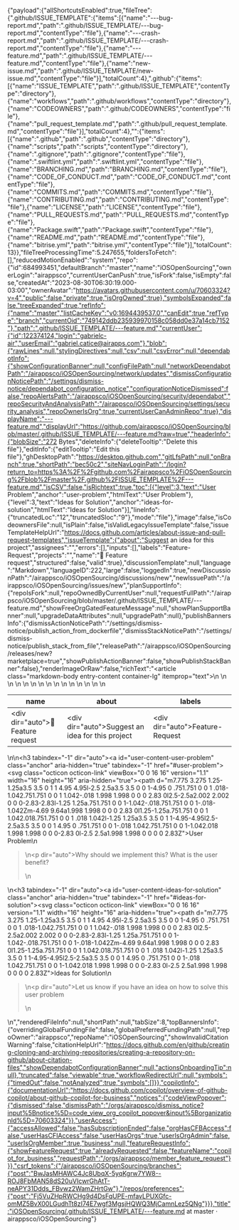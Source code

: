{"payload":{"allShortcutsEnabled":true,"fileTree":{".github/ISSUE_TEMPLATE":{"items":[{"name":"---bug-report.md","path":".github/ISSUE_TEMPLATE/---bug-report.md","contentType":"file"},{"name":"---crash-report.md","path":".github/ISSUE_TEMPLATE/---crash-report.md","contentType":"file"},{"name":"---feature.md","path":".github/ISSUE_TEMPLATE/---feature.md","contentType":"file"},{"name":"new-issue.md","path":".github/ISSUE_TEMPLATE/new-issue.md","contentType":"file"}],"totalCount":4},".github":{"items":[{"name":"ISSUE_TEMPLATE","path":".github/ISSUE_TEMPLATE","contentType":"directory"},{"name":"workflows","path":".github/workflows","contentType":"directory"},{"name":"CODEOWNERS","path":".github/CODEOWNERS","contentType":"file"},{"name":"pull_request_template.md","path":".github/pull_request_template.md","contentType":"file"}],"totalCount":4},"":{"items":[{"name":".github","path":".github","contentType":"directory"},{"name":"scripts","path":"scripts","contentType":"directory"},{"name":".gitignore","path":".gitignore","contentType":"file"},{"name":".swiftlint.yml","path":".swiftlint.yml","contentType":"file"},{"name":"BRANCHING.md","path":"BRANCHING.md","contentType":"file"},{"name":"CODE_OF_CONDUCT.md","path":"CODE_OF_CONDUCT.md","contentType":"file"},{"name":"COMMITS.md","path":"COMMITS.md","contentType":"file"},{"name":"CONTRIBUTING.md","path":"CONTRIBUTING.md","contentType":"file"},{"name":"LICENSE","path":"LICENSE","contentType":"file"},{"name":"PULL_REQUESTS.md","path":"PULL_REQUESTS.md","contentType":"file"},{"name":"Package.swift","path":"Package.swift","contentType":"file"},{"name":"README.md","path":"README.md","contentType":"file"},{"name":"bitrise.yml","path":"bitrise.yml","contentType":"file"}],"totalCount":13}},"fileTreeProcessingTime":5.247655,"foldersToFetch":[],"reducedMotionEnabled":"system","repo":{"id":684993451,"defaultBranch":"master","name":"iOSOpenSourcing","ownerLogin":"airappsco","currentUserCanPush":true,"isFork":false,"isEmpty":false,"createdAt":"2023-08-30T06:30:19.000-03:00","ownerAvatar":"https://avatars.githubusercontent.com/u/70603324?v=4","public":false,"private":true,"isOrgOwned":true},"symbolsExpanded":false,"treeExpanded":true,"refInfo":{"name":"master","listCacheKey":"v0:1694439537.0","canEdit":true,"refType":"branch","currentOid":"749142ddb235939970158c058dd0e37a14cb7152"},"path":".github/ISSUE_TEMPLATE/---feature.md","currentUser":{"id":122374124,"login":"gabrielc-air","userEmail":"gabriel.catice@airapps.com"},"blob":{"rawLines":null,"stylingDirectives":null,"csv":null,"csvError":null,"dependabotInfo":{"showConfigurationBanner":null,"configFilePath":null,"networkDependabotPath":"/airappsco/iOSOpenSourcing/network/updates","dismissConfigurationNoticePath":"/settings/dismiss-notice/dependabot_configuration_notice","configurationNoticeDismissed":false,"repoAlertsPath":"/airappsco/iOSOpenSourcing/security/dependabot","repoSecurityAndAnalysisPath":"/airappsco/iOSOpenSourcing/settings/security_analysis","repoOwnerIsOrg":true,"currentUserCanAdminRepo":true},"displayName":"---feature.md","displayUrl":"https://github.com/airappsco/iOSOpenSourcing/blob/master/.github/ISSUE_TEMPLATE/---feature.md?raw=true","headerInfo":{"blobSize":"272 Bytes","deleteInfo":{"deleteTooltip":"Delete this file"},"editInfo":{"editTooltip":"Edit this file"},"ghDesktopPath":"https://desktop.github.com","gitLfsPath":null,"onBranch":true,"shortPath":"bec50c2","siteNavLoginPath":"/login?return_to=https%3A%2F%2Fgithub.com%2Fairappsco%2FiOSOpenSourcing%2Fblob%2Fmaster%2F.github%2FISSUE_TEMPLATE%2F---feature.md","isCSV":false,"isRichtext":true,"toc":[{"level":3,"text":"User Problem","anchor":"user-problem","htmlText":"User Problem"},{"level":3,"text":"Ideas for Solution","anchor":"ideas-for-solution","htmlText":"Ideas for Solution"}],"lineInfo":{"truncatedLoc":"12","truncatedSloc":"9"},"mode":"file"},"image":false,"isCodeownersFile":null,"isPlain":false,"isValidLegacyIssueTemplate":false,"issueTemplateHelpUrl":"https://docs.github.com/articles/about-issue-and-pull-request-templates","issueTemplate":{"about":"Suggest an idea for this project","assignees":"","errors":[],"inputs":[],"labels":"Feature-Request","projects":"","name":"🎁 Feature request","structured":false,"valid":true},"discussionTemplate":null,"language":"Markdown","languageID":222,"large":false,"loggedIn":true,"newDiscussionPath":"/airappsco/iOSOpenSourcing/discussions/new","newIssuePath":"/airappsco/iOSOpenSourcing/issues/new","planSupportInfo":{"repoIsFork":null,"repoOwnedByCurrentUser":null,"requestFullPath":"/airappsco/iOSOpenSourcing/blob/master/.github/ISSUE_TEMPLATE/---feature.md","showFreeOrgGatedFeatureMessage":null,"showPlanSupportBanner":null,"upgradeDataAttributes":null,"upgradePath":null},"publishBannersInfo":{"dismissActionNoticePath":"/settings/dismiss-notice/publish_action_from_dockerfile","dismissStackNoticePath":"/settings/dismiss-notice/publish_stack_from_file","releasePath":"/airappsco/iOSOpenSourcing/releases/new?marketplace=true","showPublishActionBanner":false,"showPublishStackBanner":false},"renderImageOrRaw":false,"richText":"<article class=\"markdown-body entry-content container-lg\" itemprop=\"text\"><table>\n  <thead>\n  <tr>\n  <th>name</th>\n  <th>about</th>\n  <th>labels</th>\n  </tr>\n  </thead>\n  <tbody>\n  <tr>\n  <td><div dir=\"auto\">🎁 Feature request</div></td>\n  <td><div dir=\"auto\">Suggest an idea for this project</div></td>\n  <td><div dir=\"auto\">Feature-Request</div></td>\n  </tr>\n  </tbody>\n</table>\n\n<h3 tabindex=\"-1\" dir=\"auto\"><a id=\"user-content-user-problem\" class=\"anchor\" aria-hidden=\"true\" tabindex=\"-1\" href=\"#user-problem\"><svg class=\"octicon octicon-link\" viewBox=\"0 0 16 16\" version=\"1.1\" width=\"16\" height=\"16\" aria-hidden=\"true\"><path d=\"m7.775 3.275 1.25-1.25a3.5 3.5 0 1 1 4.95 4.95l-2.5 2.5a3.5 3.5 0 0 1-4.95 0 .751.751 0 0 1 .018-1.042.751.751 0 0 1 1.042-.018 1.998 1.998 0 0 0 2.83 0l2.5-2.5a2.002 2.002 0 0 0-2.83-2.83l-1.25 1.25a.751.751 0 0 1-1.042-.018.751.751 0 0 1-.018-1.042Zm-4.69 9.64a1.998 1.998 0 0 0 2.83 0l1.25-1.25a.751.751 0 0 1 1.042.018.751.751 0 0 1 .018 1.042l-1.25 1.25a3.5 3.5 0 1 1-4.95-4.95l2.5-2.5a3.5 3.5 0 0 1 4.95 0 .751.751 0 0 1-.018 1.042.751.751 0 0 1-1.042.018 1.998 1.998 0 0 0-2.83 0l-2.5 2.5a1.998 1.998 0 0 0 0 2.83Z\"></path></svg></a>User Problem</h3>\n<blockquote>\n<p dir=\"auto\">Why should we implement this? What is the user benefit?</p>\n</blockquote>\n<h3 tabindex=\"-1\" dir=\"auto\"><a id=\"user-content-ideas-for-solution\" class=\"anchor\" aria-hidden=\"true\" tabindex=\"-1\" href=\"#ideas-for-solution\"><svg class=\"octicon octicon-link\" viewBox=\"0 0 16 16\" version=\"1.1\" width=\"16\" height=\"16\" aria-hidden=\"true\"><path d=\"m7.775 3.275 1.25-1.25a3.5 3.5 0 1 1 4.95 4.95l-2.5 2.5a3.5 3.5 0 0 1-4.95 0 .751.751 0 0 1 .018-1.042.751.751 0 0 1 1.042-.018 1.998 1.998 0 0 0 2.83 0l2.5-2.5a2.002 2.002 0 0 0-2.83-2.83l-1.25 1.25a.751.751 0 0 1-1.042-.018.751.751 0 0 1-.018-1.042Zm-4.69 9.64a1.998 1.998 0 0 0 2.83 0l1.25-1.25a.751.751 0 0 1 1.042.018.751.751 0 0 1 .018 1.042l-1.25 1.25a3.5 3.5 0 1 1-4.95-4.95l2.5-2.5a3.5 3.5 0 0 1 4.95 0 .751.751 0 0 1-.018 1.042.751.751 0 0 1-1.042.018 1.998 1.998 0 0 0-2.83 0l-2.5 2.5a1.998 1.998 0 0 0 0 2.83Z\"></path></svg></a>Ideas for Solution</h3>\n<blockquote>\n<p dir=\"auto\">Let us know if you have an idea on how to solve this user problem</p>\n</blockquote>\n</article>","renderedFileInfo":null,"shortPath":null,"tabSize":8,"topBannersInfo":{"overridingGlobalFundingFile":false,"globalPreferredFundingPath":null,"repoOwner":"airappsco","repoName":"iOSOpenSourcing","showInvalidCitationWarning":false,"citationHelpUrl":"https://docs.github.com/en/github/creating-cloning-and-archiving-repositories/creating-a-repository-on-github/about-citation-files","showDependabotConfigurationBanner":null,"actionsOnboardingTip":null},"truncated":false,"viewable":true,"workflowRedirectUrl":null,"symbols":{"timedOut":false,"notAnalyzed":true,"symbols":[]}},"copilotInfo":{"documentationUrl":"https://docs.github.com/copilot/overview-of-github-copilot/about-github-copilot-for-business","notices":{"codeViewPopover":{"dismissed":false,"dismissPath":"/orgs/airappsco/dismiss_notice?input%5Bnotice%5D=code_view_org_copilot_popover&input%5BorganizationId%5D=70603324"}},"userAccess":{"accessAllowed":false,"hasSubscriptionEnded":false,"orgHasCFBAccess":false,"userHasCFIAccess":false,"userHasOrgs":true,"userIsOrgAdmin":false,"userIsOrgMember":true,"business":null,"featureRequestInfo":{"showFeatureRequest":true,"alreadyRequested":false,"featureName":"copilot_for_business","requestPath":"/orgs/airappsco/member_feature_request"}}},"csrf_tokens":{"/airappsco/iOSOpenSourcing/branches":{"post":"BwJasMHAWC4Jc8UbqX-5yqKgrw7YW8--ROJ8FbMAN58dS20uVIcwrGhAtT-neAPY31Ddds_FBvwz2WamZHrtGw"},"/repos/preferences":{"post":"Fj5VuZHpRWCHg9d4DsFqUPE-mfavLPUXGfc-omMZ5BvX00LGudhTt8zI74E7wgf3MgsjHQWQ3MjCamnLez5QNg"}}},"title":"iOSOpenSourcing/.github/ISSUE_TEMPLATE/---feature.md at master · airappsco/iOSOpenSourcing"}